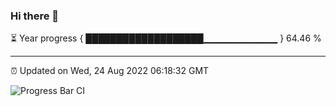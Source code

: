 ### Hi there 👋

⏳ Year progress { ███████████████████▁▁▁▁▁▁▁▁▁▁▁ } 64.46 %

---

⏰ Updated on Wed, 24 Aug 2022 06:18:32 GMT

![Progress Bar CI](https://github.com/liununu/liununu/workflows/Progress%20Bar%20CI/badge.svg)

